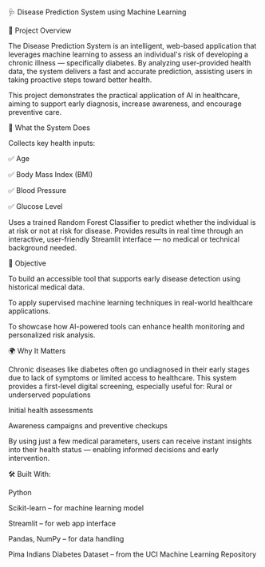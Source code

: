 🩺 Disease Prediction System using Machine Learning

🧠 Project Overview

The Disease Prediction System is an intelligent, web-based application that leverages machine learning to assess an individual's risk of developing a chronic illness — specifically diabetes. By analyzing user-provided health data, the system delivers a fast and accurate prediction, assisting users in taking proactive steps toward better health.

This project demonstrates the practical application of AI in healthcare, aiming to support early diagnosis, increase awareness, and encourage preventive care.

🚀 What the System Does

Collects key health inputs:

✅ Age

✅ Body Mass Index (BMI)

✅ Blood Pressure

✅ Glucose Level

Uses a trained Random Forest Classifier to predict whether the individual is at risk or not at risk for disease.
Provides results in real time through an interactive, user-friendly Streamlit interface — no medical or technical background needed.

🎯 Objective

To build an accessible tool that supports early disease detection using historical medical data.

To apply supervised machine learning techniques in real-world healthcare applications.

To showcase how AI-powered tools can enhance health monitoring and personalized risk analysis.

🌍 Why It Matters

Chronic diseases like diabetes often go undiagnosed in their early stages due to lack of symptoms or limited access to healthcare. This system provides a first-level digital screening, especially useful for:
Rural or underserved populations

Initial health assessments

Awareness campaigns and preventive checkups

By using just a few medical parameters, users can receive instant insights into their health status — enabling informed decisions and early intervention.

🛠 Built With:

Python

Scikit-learn – for machine learning model

Streamlit – for web app interface

Pandas, NumPy – for data handling

Pima Indians Diabetes Dataset – from the UCI Machine Learning Repository

